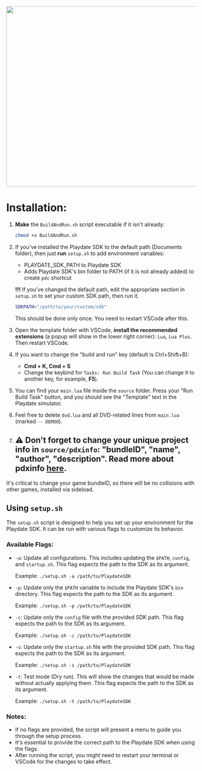 <img src="https://media.giphy.com/media/QhNgpDotBASjWj7asJ/giphy.gif" width="800" height="480" />

# Installation:

1. **Make** the `BuildAndRun.sh` script executable if it isn't already:  
    ```bash
    chmod +x BuildAndRun.sh
    ```

2. If you've installed the Playdate SDK to the default path (Documents folder), then just **run** `setup.sh` to add environment variables:  
    * PLAYDATE_SDK_PATH to Playdate SDK
    * Adds Playdate SDK's bin folder to PATH (if it is not already added) to create `pdc` shortcut  

    **!!!** If you've changed the default path, edit the appropriate section in `setup.sh` to set your custom SDK path, then run it.  
    ```bash
    SDKPATH="/path/to/your/custom/sdk"
    ```

    This should be done only once. You need to restart VSCode after this.

3. Open the template folder with VSCode, **install the recommended extensions** (a popup will show in the lower right corner): `Lua`, `Lua Plus`. Then restart VSCode.

4. If you want to change the "build and run" key (default is Ctrl+Shift+B):  
    * **Cmd + K, Cmd + S**  
    * Change the keybind for `Tasks: Run Build Task` (You can change it to another key, for example, **F5**).

5. You can find your `main.lua` file inside the `source` folder. Press your "Run Build Task" button, and you should see the "Template" text in the Playdate simulator.

6. Feel free to delete `dvd.lua` and all DVD-related lines from `main.lua` (marked `-- DEMOO`).

7. ## ⚠️ Don't forget to change your unique project info in `source/pdxinfo`: "bundleID", "name", "author", "description". Read more about pdxinfo [here](https://sdk.play.date/Inside%20Playdate.html#pdxinfo).  
It's critical to change your game bundleID, so there will be no collisions with other games, installed via sideload.


## Using `setup.sh`

The `setup.sh` script is designed to help you set up your environment for the Playdate SDK. It can be run with various flags to customize its behavior.

### Available Flags:

- `-a`: Update all configurations. This includes updating the `$PATH`, `config`, and `startup.sh`. This flag expects the path to the SDK as its argument.
  
  Example: `./setup.sh -a /path/to/PlaydateSDK`

- `-p`: Update only the `$PATH` variable to include the Playdate SDK's `bin` directory. This flag expects the path to the SDK as its argument.

  Example: `./setup.sh -p /path/to/PlaydateSDK`

- `-c`: Update only the `config` file with the provided SDK path. This flag expects the path to the SDK as its argument.

  Example: `./setup.sh -c /path/to/PlaydateSDK`

- `-s`: Update only the `startup.sh` file with the provided SDK path. This flag expects the path to the SDK as its argument.

  Example: `./setup.sh -s /path/to/PlaydateSDK`

- `-t`: Test mode (Dry run). This will show the changes that would be made without actually applying them. This flag expects the path to the SDK as its argument.

  Example: `./setup.sh -t /path/to/PlaydateSDK`

### Notes:

- If no flags are provided, the script will present a menu to guide you through the setup process.
- It's essential to provide the correct path to the Playdate SDK when using the flags.
- After running the script, you might need to restart your terminal or VSCode for the changes to take effect.